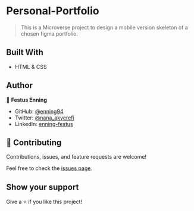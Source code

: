# Personal-Portfolio

> This is a Microverse project to design a mobile version skeleton of a chosen figma portfolio.  

## Built With

- HTML & CSS

## Author

👤 **Festus Enning**

- GitHub: [@enning94](https://github.com/Enning94)
- Twitter: [@nana_akyerefi](https://twitter.com/nana_akyerefi)
- LinkedIn: [enning-festus](https://linkedin.com/in/enning-festus)

## 🤝 Contributing

Contributions, issues, and feature requests are welcome!

Feel free to check the [issues page](../../issues/).

## Show your support

Give a ⭐️ if you like this project!